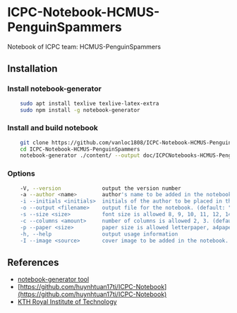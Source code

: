 # ICPC-Notebook-HCMUS-PenguinSpammers
Notebook of ICPC team: HCMUS-PenguinSpammers  

## Installation
### Install notebook-generator
```bash
    sudo apt install texlive texlive-latex-extra
    sudo npm install -g notebook-generator
```

### Install and build notebook
```bash
    git clone https://github.com/vanloc1808/ICPC-Notebook-HCMUS-PenguinSpammers
    cd ICPC-Notebook-HCMUS-PenguinSpammers
    notebook-generator ./content/ --output doc/ICPCNotebooks-HCMUS-PenguinSpammers.pdf --author "HCMUS-PenguinSpammers" --columns 3 --paper a4paper --size 9
```
### Options
```bash
    -V, --version             output the version number
    -a --author <name>        author's name to be added in the notebook
    -i --initials <initials>  initials of the author to be placed in the upper-right corner of all pages
    -o --output <filename>    output file for the notebook. (default: "./notebook.pdf")
    -s --size <size>          font size is allowed 8, 9, 10, 11, 12, 14, 17, 20 pt (default: "10")
    -c --columns <amount>     number of columns is allowed 2, 3. (default: "2")
    -p --paper <size>         paper size is allowed letterpaper, a4paper, a5paper. (default: "letterpaper")
    -h, --help                output usage information
    -I --image <source>       cover image to be added in the notebook.
```

## References
- [notebook-generator tool](https://github.com/pin3da/notebook-generator)
- [https://github.com/huynhtuan17ti/ICPC-Notebook](https://github.com/huynhtuan17ti/ICPC-Notebook)
- [KTH Royal Institute of Technology](https://github.com/kth-competitive-programming/kactl)